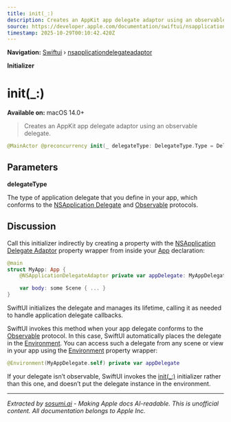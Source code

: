 ```yaml
---
title: init(_:)
description: Creates an AppKit app delegate adaptor using an observable delegate.
source: https://developer.apple.com/documentation/swiftui/nsapplicationdelegateadaptor/init(_:)
timestamp: 2025-10-29T00:10:42.420Z
---
```


**Navigation:** [Swiftui](/documentation/swiftui) › [nsapplicationdelegateadaptor](/documentation/swiftui/nsapplicationdelegateadaptor)

**Initializer**

# init(_:)

**Available on:** macOS 14.0+

> Creates an AppKit app delegate adaptor using an observable delegate.

```swift
@MainActor @preconcurrency init(_ delegateType: DelegateType.Type = DelegateType.self)
```

## Parameters

**delegateType**

The type of application delegate that you define in your app, which conforms to the [NSApplication Delegate](/documentation/AppKit/NSApplicationDelegate) and [Observable](/documentation/Observation/Observable) protocols.



## Discussion

Call this initializer indirectly by creating a property with the [NSApplication Delegate Adaptor](/documentation/swiftui/nsapplicationdelegateadaptor) property wrapper from inside your [App](/documentation/swiftui/app) declaration:

```swift
@main
struct MyApp: App {
    @NSApplicationDelegateAdaptor private var appDelegate: MyAppDelegate

    var body: some Scene { ... }
}
```

SwiftUI initializes the delegate and manages its lifetime, calling it as needed to handle application delegate callbacks.

SwiftUI invokes this method when your app delegate conforms to the [Observable](/documentation/Observation/Observable) protocol. In this case, SwiftUI automatically places the delegate in the [Environment](/documentation/swiftui/environment). You can access such a delegate from any scene or view in your app using the [Environment](/documentation/swiftui/environment) property wrapper:

```swift
@Environment(MyAppDelegate.self) private var appDelegate
```

If your delegate isn’t observable, SwiftUI invokes the [init(_:)](/documentation/swiftui/nsapplicationdelegateadaptor/init(_:)-67u91) initializer rather than this one, and doesn’t put the delegate instance in the environment.

---

*Extracted by [sosumi.ai](https://sosumi.ai) - Making Apple docs AI-readable.*
*This is unofficial content. All documentation belongs to Apple Inc.*
